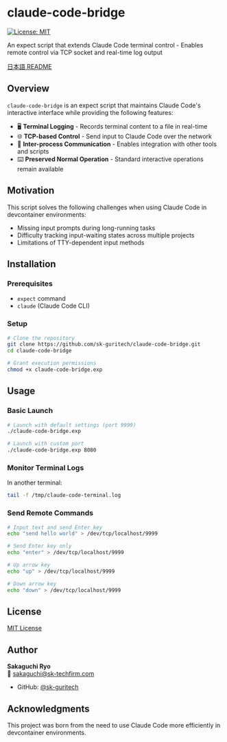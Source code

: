 # claude-code-bridge

[![License: MIT](https://img.shields.io/badge/License-MIT-yellow.svg)](https://opensource.org/licenses/MIT)

An expect script that extends Claude Code terminal control - Enables remote control via TCP socket and real-time log output

[日本語 README](README_ja.md)

## Overview

`claude-code-bridge` is an expect script that maintains Claude Code's interactive interface while providing the following features:

- 🖥️ **Terminal Logging** - Records terminal content to a file in real-time
- 🌐 **TCP-based Control** - Send input to Claude Code over the network
- 🔄 **Inter-process Communication** - Enables integration with other tools and scripts
- ⌨️ **Preserved Normal Operation** - Standard interactive operations remain available

## Motivation

This script solves the following challenges when using Claude Code in devcontainer environments:

- Missing input prompts during long-running tasks
- Difficulty tracking input-waiting states across multiple projects
- Limitations of TTY-dependent input methods

## Installation

### Prerequisites

- `expect` command
- `claude` (Claude Code CLI)

### Setup

```bash
# Clone the repository
git clone https://github.com/sk-guritech/claude-code-bridge.git
cd claude-code-bridge

# Grant execution permissions
chmod +x claude-code-bridge.exp
```

## Usage

### Basic Launch

```bash
# Launch with default settings (port 9999)
./claude-code-bridge.exp

# Launch with custom port
./claude-code-bridge.exp 8080
```

### Monitor Terminal Logs

In another terminal:

```bash
tail -f /tmp/claude-code-terminal.log
```

### Send Remote Commands

```bash
# Input text and send Enter key
echo "send hello world" > /dev/tcp/localhost/9999

# Send Enter key only
echo "enter" > /dev/tcp/localhost/9999

# Up arrow key
echo "up" > /dev/tcp/localhost/9999

# Down arrow key
echo "down" > /dev/tcp/localhost/9999
```

## License

[MIT License](LICENSE)

## Author

**Sakaguchi Ryo**  
📧 sakaguchi@sk-techfirm.com

- GitHub: [@sk-guritech](https://github.com/sk-guritech)

## Acknowledgments

This project was born from the need to use Claude Code more efficiently in devcontainer environments.

